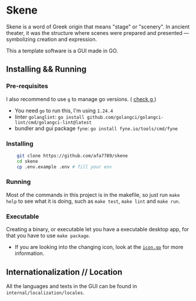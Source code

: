 # Skene
Skene is a word of Greek origin that means "stage" or "scenery". In ancient theater, it was the structure where scenes were prepared and presented — symbolizing creation and expression.

This a template software is a GUI made in GO.

## Installing && Running 

### Pre-requisites

I also recommend to use `g` to manage go versions. ( [check g ](https://github.com/voidint/g) )

- You need `go` to run this, I'm using `1.24.4`
- linter `golanglint`: `go install github.com/golangci/golangci-lint/cmd/golangci-lint@latest`
- bundler and gui package `fyne`: `go install fyne.io/tools/cmd/fyne`

### Installing

```bash
    git clone https://github.com/afa7789/skene
    cd skene
    cp .env.example .env # fill your env
```

### Running

Most of the commands in this project is in the makefile, so just run `make help` to see what it is doing, such as `make test`, `make lint` and `make run`.

### Executable

Creating a binary, or executable let you have a executable desktop app, for that you have to use `make package`.

- If you are looking into the changing icon, look at the [`icon.go`](internal/gui/icon.go) for more information.

## Internationalization // Location

All the languages and texts in the GUI can be found in `internal/localization/locales`.